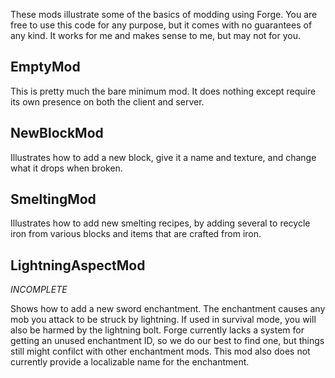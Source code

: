 These mods illustrate some of the basics of modding using Forge. You are free to use this code for any purpose, but it comes with no guarantees of any kind. It works for me and makes sense to me, but may not for you.

EmptyMod
--------

This is pretty much the bare minimum mod. It does nothing except require its own presence on both the client and server.

NewBlockMod
-----------

Illustrates how to add a new block, give it a name and texture, and change what it drops when broken.

SmeltingMod
-----------

Illustrates how to add new smelting recipes, by adding several to recycle iron from various blocks and items that are crafted from iron.

LightningAspectMod
------------------

*INCOMPLETE*

Shows how to add a new sword enchantment. The enchantment causes any mob you attack to be struck by lightning. If used in survival mode, you will also be harmed by the lightning bolt. Forge currently lacks a system for getting an unused enchantment ID, so we do our best to find one, but things still might confilct with other enchantment mods. This mod also does not currently provide a localizable name for the enchantment.